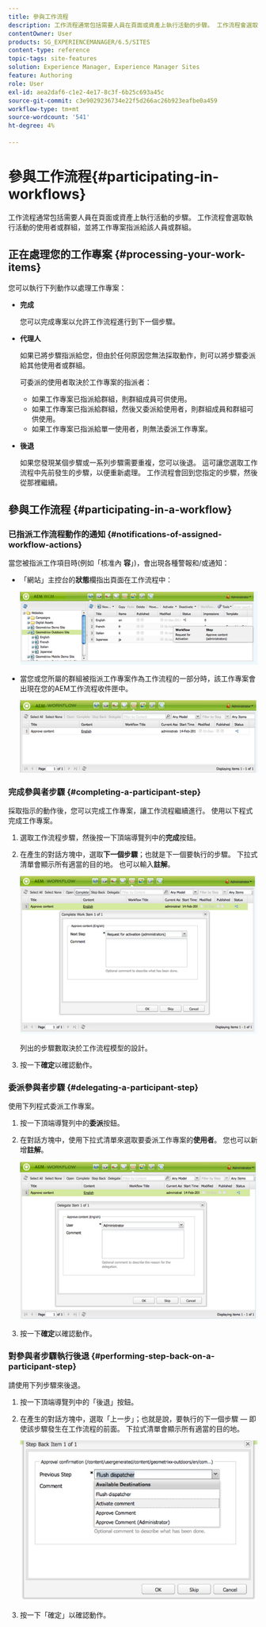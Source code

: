 ```yaml
---
title: 參與工作流程
description: 工作流程通常包括需要人員在頁面或資產上執行活動的步驟。 工作流程會選取執行活動的使用者或群組，並將工作專案指派給該人員或群組。
contentOwner: User
products: SG_EXPERIENCEMANAGER/6.5/SITES
content-type: reference
topic-tags: site-features
solution: Experience Manager, Experience Manager Sites
feature: Authoring
role: User
exl-id: aea2daf6-c1e2-4e17-8c3f-6b25c693a45c
source-git-commit: c3e9029236734e22f5d266ac26b923eafbe0a459
workflow-type: tm+mt
source-wordcount: '541'
ht-degree: 4%

---
```


# 參與工作流程{#participating-in-workflows}

工作流程通常包括需要人員在頁面或資產上執行活動的步驟。 工作流程會選取執行活動的使用者或群組，並將工作專案指派給該人員或群組。

## 正在處理您的工作專案 {#processing-your-work-items}

您可以執行下列動作以處理工作專案：

* **完成**

  您可以完成專案以允許工作流程進行到下一個步驟。

* **代理人**

  如果已將步驟指派給您，但由於任何原因您無法採取動作，則可以將步驟委派給其他使用者或群組。

  可委派的使用者取決於工作專案的指派者：

   * 如果工作專案已指派給群組，則群組成員可供使用。
   * 如果工作專案已指派給群組，然後又委派給使用者，則群組成員和群組可供使用。
   * 如果工作專案已指派給單一使用者，則無法委派工作專案。

* **後退**

  如果您發現某個步驟或一系列步驟需要重複，您可以後退。 這可讓您選取工作流程中先前發生的步驟，以便重新處理。 工作流程會回到您指定的步驟，然後從那裡繼續。

## 參與工作流程 {#participating-in-a-workflow}

### 已指派工作流程動作的通知 {#notifications-of-assigned-workflow-actions}

當您被指派工作項目時(例如「核准內 **容**」)，會出現各種警報和/或通知：

* 「網站」主控台的&#x200B;**狀態**&#x200B;欄指出頁面在工作流程中：

  ![workflowstatus-1](assets/workflowstatus-1.png)

* 當您或您所屬的群組被指派工作專案作為工作流程的一部分時，該工作專案會出現在您的AEM工作流程收件匣中。

  ![工作流程收件匣](assets/workflowinbox.png)

### 完成參與者步驟 {#completing-a-participant-step}

採取指示的動作後，您可以完成工作專案，讓工作流程繼續進行。 使用以下程式完成工作專案。

1. 選取工作流程步驟，然後按一下頂端導覽列中的&#x200B;**完成**&#x200B;按鈕。
1. 在產生的對話方塊中，選取&#x200B;**下一個步驟**；也就是下一個要執行的步驟。 下拉式清單會顯示所有適當的目的地。 也可以輸入&#x200B;**註解**。

   ![workflowcomplete](assets/workflowcomplete.png)

   列出的步驟數取決於工作流程模型的設計。

1. 按一下&#x200B;**確定**&#x200B;以確認動作。

### 委派參與者步驟 {#delegating-a-participant-step}

使用下列程式委派工作專案。

1. 按一下頂端導覽列中的&#x200B;**委派**&#x200B;按鈕。
1. 在對話方塊中，使用下拉式清單來選取要委派工作專案的&#x200B;**使用者**。 您也可以新增&#x200B;**註解**。

   ![workflowdelegate](assets/workflowdelegate.png)

1. 按一下&#x200B;**確定**&#x200B;以確認動作。

### 對參與者步驟執行後退 {#performing-step-back-on-a-participant-step}

請使用下列步驟來後退。

1. 按一下頂端導覽列中的「後退」按鈕。
1. 在產生的對話方塊中，選取「上一步」；也就是說，要執行的下一個步驟 — 即使該步驟發生在工作流程的前面。 下拉式清單會顯示所有適當的目的地。

   ![screen_shot_2018-08-10at155325](assets/screen_shot_2018-08-10at155325.jpg)

1. 按一下「確定」以確認動作。
